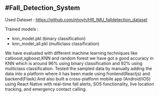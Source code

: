 #Fall_Detection_System
-----------------------------------------------------------------------
Used Dataset : https://github.com/nhoyh/HR_IMU_falldetection_dataset

Trained models :
- knn_model.pkl (binary classification)
- knn_model_all.pkl (multiclass classification)
  
We have evaluated with different machine learning techniques like catboost,xgboost,KNN and random forest we have got a good accuracy in KNN which is around 96% using binary classification and 92% using multiclass classification. Tested the sampled data by manually adding the data into a platform where it has been made using frontend(Reactjs) and backend(Flask).And also built a cross-platform mobile app (Android/iOS) using React Native with real-time fall alerts, SOS functionality, live location tracking, and emergency contact calling.

